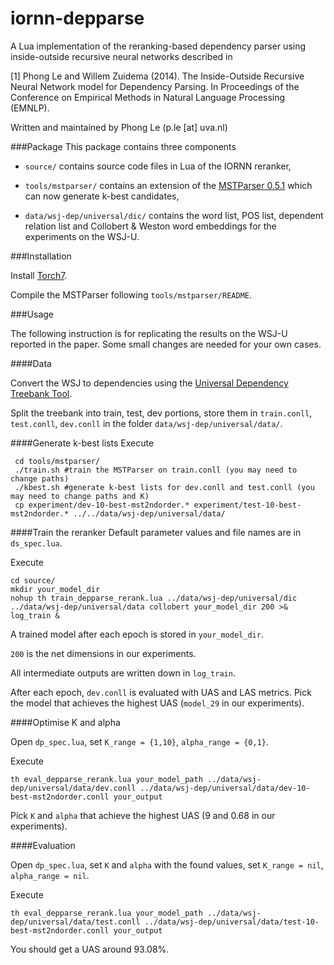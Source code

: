 iornn-depparse
==============

A Lua implementation of the reranking-based dependency parser using inside-outside recursive neural networks described in

[1] Phong Le and Willem Zuidema (2014). The Inside-Outside Recursive Neural Network model for Dependency Parsing. In Proceedings of the Conference on Empirical Methods in Natural Language Processing (EMNLP).

Written and maintained by Phong Le (p.le [at] uva.nl)

###Package
This package contains three components

+ `source/` contains source code files in Lua of the IORNN reranker,

+ `tools/mstparser/` contains an extension of the [MSTParser 0.5.1](http://sourceforge.net/projects/mstparser/) which can now generate k-best candidates,

+ `data/wsj-dep/universal/dic/` contains the word list, POS list, dependent relation list and Collobert & Weston word embeddings for the experiments on the WSJ-U.


###Installation

Install [Torch7](torch.ch).

Compile the MSTParser following `tools/mstparser/README`.

###Usage

The following instruction is for replicating the results on the WSJ-U reported in the paper. Some small changes are needed for your own cases.


####Data

Convert the WSJ to dependencies using the [Universal Dependency Treebank Tool](http://code.google.com/p/uni-dep-tb/).

Split the treebank into train, test, dev portions, store them in `train.conll`, `test.conll`, `dev.conll` in the folder `data/wsj-dep/universal/data/`.


####Generate k-best lists
Execute

     cd tools/mstparser/
     ./train.sh #train the MSTParser on train.conll (you may need to change paths)
     ./kbest.sh #generate k-best lists for dev.conll and test.conll (you may need to change paths and K)
     cp experiment/dev-10-best-mst2ndorder.* experiment/test-10-best-mst2ndorder.* ../../data/wsj-dep/universal/data/


####Train the reranker
Default parameter values and file names are in `ds_spec.lua`.

Execute

    cd source/
    mkdir your_model_dir   
    nohup th train_depparse_rerank.lua ../data/wsj-dep/universal/dic ../data/wsj-dep/universal/data collobert your_model_dir 200 >& log_train &

A trained model after each epoch is stored in `your_model_dir`.

`200` is the net dimensions in our experiments.

All intermediate outputs are written down in `log_train`.

After each epoch, `dev.conll` is evaluated with UAS and LAS metrics. Pick the model that achieves the highest UAS (`model_29` in our experiments).


####Optimise K and alpha

Open `dp_spec.lua`, set `K_range = {1,10}`, `alpha_range = {0,1}`.

Execute

    th eval_depparse_rerank.lua your_model_path ../data/wsj-dep/universal/data/dev.conll ../data/wsj-dep/universal/data/dev-10-best-mst2ndorder.conll your_output

Pick `K` and `alpha` that achieve the highest UAS (9 and 0.68 in our experiments).


####Evaluation

Open `dp_spec.lua`, set `K` and `alpha` with the found values, set `K_range = nil`, `alpha_range = nil`.

Execute

    th eval_depparse_rerank.lua your_model_path ../data/wsj-dep/universal/data/test.conll ../data/wsj-dep/universal/data/test-10-best-mst2ndorder.conll your_output

You should get a UAS around 93.08%.



